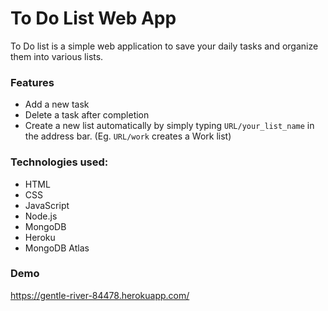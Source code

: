 # To Do List Web App

To Do list is a simple web application to save your daily tasks and organize them into various lists.

### Features
* Add a new task
* Delete a task after completion
* Create a new list automatically by simply typing ` URL/your_list_name ` in the address bar. (Eg. `URL/work` creates a Work list)

### Technologies used:
* HTML
* CSS
* JavaScript
* Node.js
* MongoDB
* Heroku
* MongoDB Atlas

### Demo
https://gentle-river-84478.herokuapp.com/
